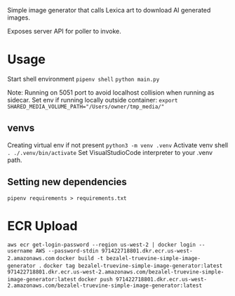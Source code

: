 Simple image generator that calls Lexica art to download AI generated images.

Exposes server API for poller to invoke.

# Usage
Start shell environment
`pipenv shell`
`python main.py`

Note: Running on 5051 port to avoid localhost collision when running as sidecar.
Set env if running locally outside container:
`export SHARED_MEDIA_VOLUME_PATH="/Users/owner/tmp_media/"`
## venvs
Creating virtual env if not present `python3 -m venv .venv`
Activate venv shell `. ./.venv/bin/activate`
Set VisualStudioCode interpreter to your .venv path.

## Setting new dependencies
`pipenv requirements > requirements.txt`

# ECR Upload
`aws ecr get-login-password --region us-west-2 | docker login --username AWS --password-stdin 971422718801.dkr.ecr.us-west-2.amazonaws.com`
`docker build -t bezalel-truevine-simple-image-generator .`
`docker tag bezalel-truevine-simple-image-generator:latest 971422718801.dkr.ecr.us-west-2.amazonaws.com/bezalel-truevine-simple-image-generator:latest`
`docker push 971422718801.dkr.ecr.us-west-2.amazonaws.com/bezalel-truevine-simple-image-generator:latest`


